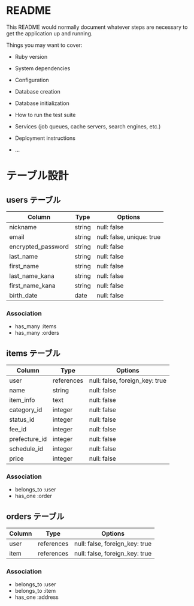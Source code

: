 # README

This README would normally document whatever steps are necessary to get the
application up and running.

Things you may want to cover:

* Ruby version

* System dependencies

* Configuration

* Database creation

* Database initialization

* How to run the test suite

* Services (job queues, cache servers, search engines, etc.)

* Deployment instructions

* ...

# テーブル設計

## users テーブル

| Column             | Type    | Options     |
| ------------------ | ------- | ----------- |
| nickname           | string  | null: false |
| email              | string  | null: false, unique: true |
| encrypted_password | string  | null: false |
| last_name          | string  | null: false |
| first_name         | string  | null: false |
| last_name_kana     | string  | null: false |
| first_name_kana    | string  | null: false |
| birth_date         | date    | null: false |

### Association

- has_many :items
- has_many :orders


## items テーブル

| Column | Type   | Options     |
| ------ | ------ | ----------- |
| user | references | null: false, foreign_key: true |
| name   | string | null: false |
| item_info | text | null: false |
| category_id | integer | null: false |
| status_id | integer | null: false |
| fee_id | integer | null: false |
| prefecture_id | integer | null: false |
| schedule_id | integer | null: false |
| price | integer | null: false |

### Association

- belongs_to :user
- has_one :order


## orders テーブル

| Column | Type   | Options     |
| ------ | ------ | ----------- |
| user | references | null: false, foreign_key: true |
| item | references | null: false, foreign_key: true |

### Association

- belongs_to :user
- belongs_to :item
- has_one :address
